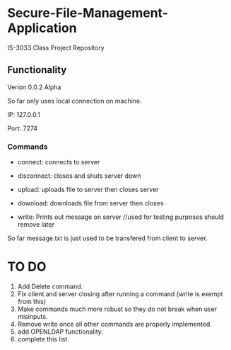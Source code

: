 # Secure-File-Management-Application
IS-3033 Class Project Repository 

## Functionality
Verion 0.0.2 Alpha

So far only uses local connection on machine. 

IP: 127.0.0.1

Port: 7274 
 
### Commands 
  * connect: connects to server
  
  * disconnect: closes and shuts server down
  
  * upload: uploads file to server then closes server
  
  * download: downloads file from server then closes 
  
  * write: Prints out message on server  //used for testing purposes should remove later

So far message.txt is just used to be transfered from client to server.

# TO DO
1. Add Delete command.
2. Fix client and server closing after running a command (write is exempt from this)
3. Make commands much more robust so they do not break when user misinputs.
4. Remove write once all other commands are properly implemented.
5. add OPENLDAP functionality. 
6. complete this list.
